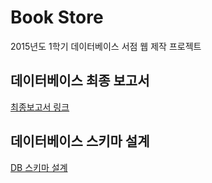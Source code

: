 # Book Store
2015년도 1학기 데이터베이스 서점 웹 제작 프로젝트

## 데이터베이스 최종 보고서
[최종보고서 링크](https://drive.google.com/open?id=1KSHof1UMhiHMIxWCIejL_S7HjfCBhXBU)

## 데이터베이스 스키마 설계
[DB 스키마 설계](https://drive.google.com/open?id=1eK0KcghzJ-Vw9wSD49qir2ekLvBnfTYZ)